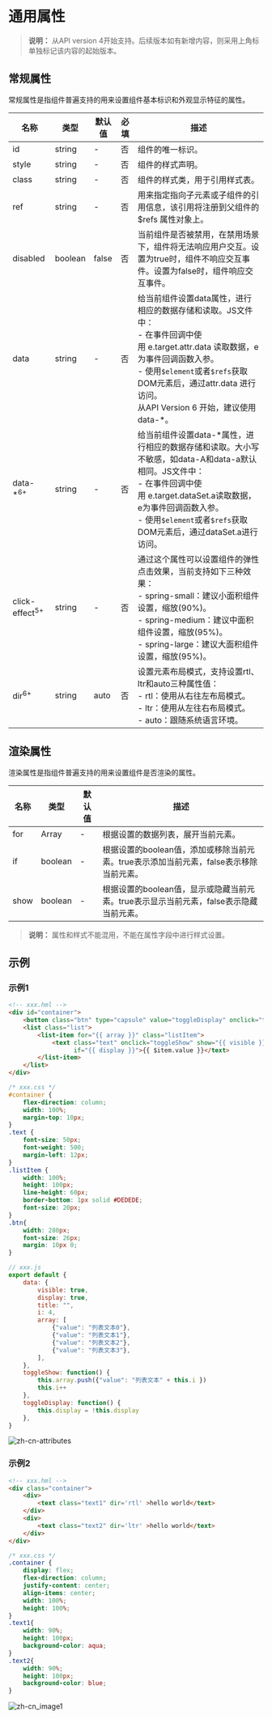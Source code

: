 # 通用属性
<!--Kit: ArkUI-->
<!--Subsystem: ArkUI-->
<!--Owner: @CCFFWW-->
<!--Designer: @yangfan229-->
<!--Tester: @lxl007-->
<!--Adviser: @HelloCrease-->

>  **说明：**
>  从API version 4开始支持。后续版本如有新增内容，则采用上角标单独标记该内容的起始版本。

## 常规属性

常规属性是指组件普遍支持的用来设置组件基本标识和外观显示特征的属性。

| 名称                        | 类型      | 默认值   | 必填   | 描述                                       |
| ------------------------- | ------- | ----- | ---- | ---------------------------------------- |
| id                        | string  | -     | 否    | 组件的唯一标识。                                 |
| style                     | string  | -     | 否    | 组件的样式声明。                                 |
| class                     | string  | -     | 否    | 组件的样式类，用于引用样式表。                          |
| ref                       | string  | -     | 否    | 用来指定指向子元素或子组件的引用信息，该引用将注册到父组件的$refs&nbsp;属性对象上。 |
| disabled                  | boolean | false | 否    | 当前组件是否被禁用，在禁用场景下，组件将无法响应用户交互。设置为true时，组件不响应交互事件。设置为false时，组件响应交互事件。            |
| data                      | string  | -     | 否    | 给当前组件设置data属性，进行相应的数据存储和读取。JS文件中：<br/>-&nbsp;在事件回调中使用&nbsp;e.target.attr.data&nbsp;读取数据，e为事件回调函数入参。<br/>-&nbsp;使用`$element`或者`$refs`获取DOM元素后，通过attr.data&nbsp;进行访问。<br/>从API&nbsp;Version&nbsp;6&nbsp;开始，建议使用data-\*。 |
| data-\*<sup>6+</sup>      | string  | -     | 否    | 给当前组件设置data-\*属性，进行相应的数据存储和读取。大小写不敏感，如data-A和data-a默认相同。JS文件中：<br/>-&nbsp;在事件回调中使用&nbsp;e.target.dataSet.a读取数据，e为事件回调函数入参。<br/>-&nbsp;使用`$element`或者`$refs`获取DOM元素后，通过dataSet.a进行访问。 |
| click-effect<sup>5+</sup> | string  | -     | 否    | 通过这个属性可以设置组件的弹性点击效果，当前支持如下三种效果：<br/>-&nbsp;spring-small：建议小面积组件设置，缩放(90%)。<br/>-&nbsp;spring-medium：建议中面积组件设置，缩放(95%)。<br/>-&nbsp;spring-large：建议大面积组件设置，缩放(95%)。 |
| dir<sup>6+</sup>          | string  | auto  | 否    | 设置元素布局模式，支持设置rtl、ltr和auto三种属性值：<br/>-&nbsp;rtl：使用从右往左布局模式。<br/>-&nbsp;ltr：使用从左往右布局模式。<br/>-&nbsp;auto：跟随系统语言环境。 |


## 渲染属性

渲染属性是指组件普遍支持的用来设置组件是否渲染的属性。

| 名称   | 类型      | 默认值  | 描述                       |
| ---- | ------- | ---- | ------------------------ |
| for  | Array   | -    | 根据设置的数据列表，展开当前元素。        |
| if   | boolean | -    | 根据设置的boolean值，添加或移除当前元素。true表示添加当前元素，false表示移除当前元素。 |
| show | boolean | -    | 根据设置的boolean值，显示或隐藏当前元素。true表示显示当前元素，false表示隐藏当前元素。 |

>  **说明：**
>  属性和样式不能混用，不能在属性字段中进行样式设置。

## 示例

### 示例1

```html
<!-- xxx.hml -->
<div id="container">
    <button class="btn" type="capsule" value="toggleDisplay" onclick="toggleDisplay"></button>
	<list class="list">
		<list-item for="{{ array }}" class="listItem">
			<text class="text" onclick="toggleShow" show="{{ visible }}"
                  if="{{ display }}">{{ $item.value }}</text>
		</list-item>
	</list>
</div>
```

```css
/* xxx.css */
#container {
    flex-direction: column;
    width: 100%;
    margin-top: 10px;
}
.text {
    font-size: 50px;
    font-weight: 500;
    margin-left: 12px;
}
.listItem {
    width: 100%;
    height: 100px;
    line-height: 60px;
    border-bottom: 1px solid #DEDEDE;
    font-size: 20px;
}
.btn{
    width: 280px;
    font-size: 26px;
    margin: 10px 0;
}
```

```js
// xxx.js
export default {
	data: {
        visible: true,
        display: true,
        title: "",
        i: 4,
        array: [
            {"value": "列表文本0"},
            {"value": "列表文本1"},
            {"value": "列表文本2"},
            {"value": "列表文本3"},
        ],
    },
    toggleShow: function() {
        this.array.push({"value": "列表文本" + this.i })
        this.i++
    },
    toggleDisplay: function() {
        this.display = !this.display
    },
}
```

![zh-cn-attributes](figures/zh-cn-attributes.gif)

### 示例2

```html
<!-- xxx.hml -->
<div class="container">
    <div>
        <text class="text1" dir='rtl' >hello world</text>
    </div>
    <div>
        <text class="text2" dir='ltr' >hello world</text>
    </div>
</div>
```

```css
/* xxx.css */
.container {
    display: flex;
    flex-direction: column;
    justify-content: center;
    align-items: center;
    width: 100%;
    height: 100%;
}
.text1{
    width: 90%;
    height: 100px;
    background-color: aqua;
}
.text2{
    width: 90%;
    height: 100px;
    background-color: blue;
}
```

![zh-cn_image1](figures/zh-cn_image1.png)
